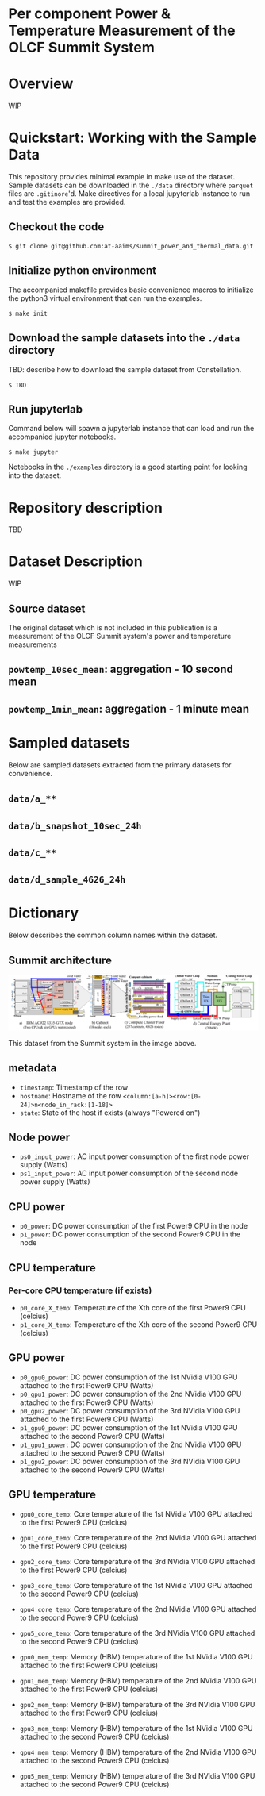 Per component Power & Temperature Measurement of the OLCF Summit System
=======================================================================

# Overview

WIP


# Quickstart: Working with the Sample Data

This repository provides minimal example in make use of the dataset.
Sample datasets can be downloaded in the `./data` directory where `parquet`
files are `.gitinore`'d.  Make directives for a local jupyterlab instance to
run and test the examples are provided.

## Checkout the code

```shell
$ git clone git@github.com:at-aaims/summit_power_and_thermal_data.git
```

## Initialize python environment

The accompanied makefile provides basic convenience macros to initialize the 
python3 virtual environment that can run the examples.

```shell
$ make init
```

## Download the sample datasets into the `./data` directory

TBD: describe how to download the sample dataset from Constellation.

```shell
$ TBD
```

## Run jupyterlab

Command below will spawn a jupyterlab instance that can load and run the
accompanied jupyter notebooks.

```shell
$ make jupyter
```

Notebooks in the `./examples` directory is a good starting point for looking
into the dataset.



# Repository description

TBD


# Dataset Description

WIP

## Source dataset

The original dataset which is not included in this publication is a measurement
of the OLCF Summit system's power and temperature measurements

## `powtemp_10sec_mean`: aggregation - 10 second mean


## `powtemp_1min_mean`: aggregation - 1 minute mean



# Sampled datasets

Below are sampled datasets extracted from the primary datasets for convenience.

## `data/a_**`

## `data/b_snapshot_10sec_24h`

## `data/c_**`

## `data/d_sample_4626_24h`



# Dictionary

Below describes the common column names within the dataset.

## Summit architecture

![Summit Architecture](./img/architecture_wide_tall.svg "Logo Title Text 1")

This dataset from the Summit system in the image above.

## metadata

* `timestamp`: Timestamp of the row
* `hostname`: Hostname of the row `<column:[a-h]><row:[0-24]>n<node_in_rack:[1-18]>`
* `state`: State of the host if exists (always "Powered on")

## Node power

* `ps0_input_power`: AC input power consumption of the first node power supply (Watts)
* `ps1_input_power`: AC input power consumption of the second node power supply (Watts)

## CPU power

* `p0_power`: DC power consumption of the first Power9 CPU in the node
* `p1_power`: DC power consumption of the second Power9 CPU in the node


## CPU temperature

### Per-core CPU temperature (if exists)
* `p0_core_X_temp`: Temperature of the Xth core of the first Power9 CPU (celcius)
* `p1_core_X_temp`: Temperature of the Xth core of the second Power9 CPU (celcius)

## GPU power

* `p0_gpu0_power`: DC power consumption of the 1st NVidia V100 GPU attached to the first Power9 CPU (Watts)
* `p0_gpu1_power`: DC power consumption of the 2nd NVidia V100 GPU attached to the first Power9 CPU (Watts)
* `p0_gpu2_power`: DC power consumption of the 3rd NVidia V100 GPU attached to the first Power9 CPU (Watts)
* `p1_gpu0_power`: DC power consumption of the 1st NVidia V100 GPU attached to the second Power9 CPU (Watts)
* `p1_gpu1_power`: DC power consumption of the 2nd NVidia V100 GPU attached to the second Power9 CPU (Watts)
* `p1_gpu2_power`: DC power consumption of the 3rd NVidia V100 GPU attached to the second Power9 CPU (Watts)

## GPU temperature

* `gpu0_core_temp`: Core temperature of the 1st NVidia V100 GPU attached to the first Power9 CPU (celcius)
* `gpu1_core_temp`: Core temperature of the 2nd NVidia V100 GPU attached to the first Power9 CPU (celcius)
* `gpu2_core_temp`: Core temperature of the 3rd NVidia V100 GPU attached to the first Power9 CPU (celcius)
* `gpu3_core_temp`: Core temperature of the 1st NVidia V100 GPU attached to the second Power9 CPU (celcius)
* `gpu4_core_temp`: Core temperature of the 2nd NVidia V100 GPU attached to the second Power9 CPU (celcius)
* `gpu5_core_temp`: Core temperature of the 3rd NVidia V100 GPU attached to the second Power9 CPU (celcius)

* `gpu0_mem_temp`: Memory (HBM) temperature of the 1st NVidia V100 GPU attached to the first Power9 CPU (celcius)
* `gpu1_mem_temp`: Memory (HBM) temperature of the 2nd NVidia V100 GPU attached to the first Power9 CPU (celcius)
* `gpu2_mem_temp`: Memory (HBM) temperature of the 3rd NVidia V100 GPU attached to the first Power9 CPU (celcius)
* `gpu3_mem_temp`: Memory (HBM) temperature of the 1st NVidia V100 GPU attached to the second Power9 CPU (celcius)
* `gpu4_mem_temp`: Memory (HBM) temperature of the 2nd NVidia V100 GPU attached to the second Power9 CPU (celcius)
* `gpu5_mem_temp`: Memory (HBM) temperature of the 3rd NVidia V100 GPU attached to the second Power9 CPU (celcius)

